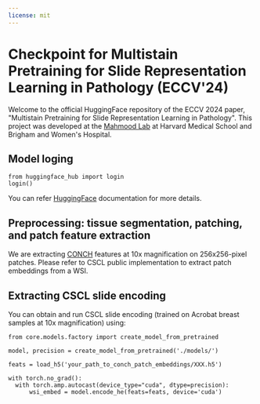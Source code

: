 ```yaml
---
license: mit
---
```


# Checkpoint for Multistain Pretraining for Slide Representation Learning in Pathology (ECCV'24)

Welcome to the official HuggingFace repository of the ECCV 2024 paper, "Multistain Pretraining for Slide Representation Learning in Pathology".
This project was developed at the [Mahmood Lab](https://faisal.ai/) at Harvard Medical School and Brigham and Women's Hospital.

## Model loging

```
from huggingface_hub import login
login()
```

You can refer [HuggingFace](https://hf-mirror.com/docs/huggingface_hub/en/quick-start#login-command) documentation for more details.

## Preprocessing: tissue segmentation, patching, and patch feature extraction

We are extracting [CONCH](https://github.com/mahmoodlab/CONCH) features at 10x magnification on 256x256-pixel patches. Please refer to CSCL public implementation to extract patch embeddings from a WSI.

## Extracting CSCL slide encoding

You can obtain and run CSCL slide encoding (trained on Acrobat breast samples at 10x magnification) using:

```
from core.models.factory import create_model_from_pretrained

model, precision = create_model_from_pretrained('./models/')

feats = load_h5('your_path_to_conch_patch_embeddings/XXX.h5')

with torch.no_grad():
  with torch.amp.autocast(device_type="cuda", dtype=precision):
      wsi_embed = model.encode_he(feats=feats, device='cuda')
```
